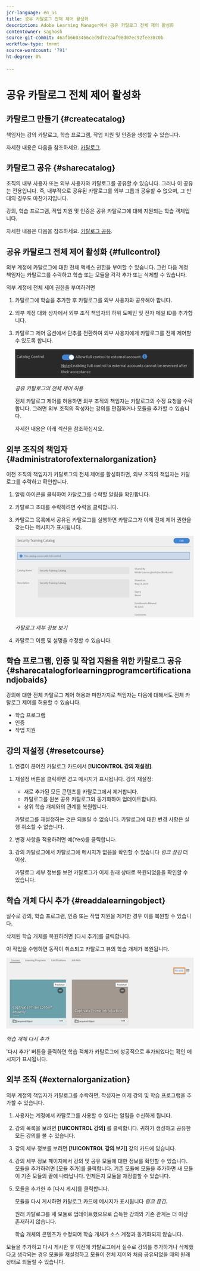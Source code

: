 ```yaml
---
jcr-language: en_us
title: 공유 카탈로그 전체 제어 활성화
description: Adobe Learning Manager에서 공유 카탈로그 전체 제어 활성화
contentowner: saghosh
source-git-commit: 46afb6603456ced9d7e2aaf98d07ec92fee30c0b
workflow-type: tm+mt
source-wordcount: '791'
ht-degree: 0%

---
```




# 공유 카탈로그 전체 제어 활성화

## 카탈로그 만들기 {#createcatalog}

책임자는 강의 카탈로그, 학습 프로그램, 작업 지원 및 인증을 생성할 수 있습니다.

자세한 내용은 다음을 참조하세요. [카탈로그](/help/migrated/administrators/feature-summary/catalogs.md).

## 카탈로그 공유 {#sharecatalog}

조직의 내부 사용자 또는 외부 사용자와 카탈로그를 공유할 수 있습니다. 그러나 이 공유는 전용입니다. 즉, 내부적으로 공유된 카탈로그를 외부 그룹과 공유할 수 없으며, 그 반대의 경우도 마찬가지입니다.

강의, 학습 프로그램, 작업 지원 및 인증은 공유 카탈로그에 대해 지원되는 학습 객체입니다.

자세한 내용은 다음을 참조하세요. [카탈로그 공유](/help/migrated/administrators/feature-summary/catalogs.md).

## 공유 카탈로그 전체 제어 활성화 {#fullcontrol}

외부 계정에 카탈로그에 대한 전체 액세스 권한을 부여할 수 있습니다. 그런 다음 계정 책임자는 카탈로그를 수락하고 학습 또는 모듈을 각각 추가 또는 삭제할 수 있습니다.

외부 계정에 전체 제어 권한을 부여하려면

1. 카탈로그에 학습을 추가한 후 카탈로그를 외부 사용자와 공유해야 합니다.
1. 외부 계정 대화 상자에서 외부 조직 책임자의 하위 도메인 및 전자 메일 ID를 추가합니다.
1. 카탈로그 제어 옵션에서 단추를 전환하여 외부 사용자에게 카탈로그를 전체 제어할 수 있도록 합니다.

   ![](assets/catalog-control.png)

   *공유 카탈로그의 전체 제어 허용*

   전체 카탈로그 제어를 허용하면 외부 조직의 책임자는 카탈로그의 수정 요청을 수락합니다. 그러면 외부 조직의 작성자는 강의를 편집하거나 모듈을 추가할 수 있습니다.

   자세한 내용은 아래 섹션을 참조하십시오.

## 외부 조직의 책임자 {#administratorofexternalorganization}

이전 조직의 책임자가 카탈로그의 전체 제어를 활성화하면, 외부 조직의 책임자는 카탈로그를 수락하고 확인합니다.

1. 알림 아이콘을 클릭하여 카탈로그를 수락할 알림을 확인합니다.

   <!--![](assets/notification-to-acceptcatalog.png)-->

1. 카탈로그 초대를 수락하려면 수락을 클릭합니다.
1. 카탈로그 목록에서 공유된 카탈로그를 실행하면 카탈로그가 이제 전체 제어 권한을 갖는다는 메시지가 표시됩니다.

   ![](assets/catalog-details.png)

   *카탈로그 세부 정보 보기*

1. 카탈로그 이름 및 설명을 수정할 수 있습니다.

## 학습 프로그램, 인증 및 작업 지원을 위한 카탈로그 공유 {#sharecatalogforlearningprogramcertificationandjobaids}

강의에 대한 전체 카탈로그 제어 허용과 마찬가지로 책임자는 다음에 대해서도 전체 카탈로그 제어를 허용할 수 있습니다.

* 학습 프로그램
* 인증
* 작업 지원

## 강의 재설정 {#resetcourse}

1. 연결이 끊어진 카탈로그 카드에서 **[!UICONTROL 강의 재설정]**.

<!-- ![](assets/reset-course.png)-->

1. 재설정 버튼을 클릭하면 경고 메시지가 표시됩니다. 강의 재설정:

   * 새로 추가된 모든 콘텐츠를 카탈로그에서 제거합니다.
   * 카탈로그를 원본 공유 카탈로그와 동기화하여 업데이트합니다.
   * 상위 학습 개체와의 관계를 복원합니다.

   카탈로그를 재설정하는 것은 되돌릴 수 없습니다. 카탈로그에 대한 변경 사항은 실행 취소할 수 없습니다.

1. 변경 사항을 적용하려면 예(Yes)를 클릭합니다.
1. 강의 카탈로그에서 카탈로그에 메시지가 없음을 확인할 수 있습니다 *링크 끊김* 더 이상.

   카탈로그 세부 정보를 보면 카탈로그가 이제 원래 상태로 복원되었음을 확인할 수 있습니다.

## 학습 개체 다시 추가 {#readdalearningobject}

실수로 강의, 학습 프로그램, 인증 또는 작업 지원을 제거한 경우 이를 복원할 수 있습니다.

삭제된 학습 개체를 복원하려면 [다시 추가]를 클릭합니다.

이 작업을 수행하면 동작이 취소되고 카탈로그 뷰의 학습 개체가 복원됩니다.

![](assets/re-add-button.png)

*학습 개체 다시 추가*

&#39;다시 추가&#39; 버튼을 클릭하면 학습 객체가 카탈로그에 성공적으로 추가되었다는 확인 메시지가 표시됩니다.

## 외부 조직 {#externalorganization}

외부 계정의 책임자가 카탈로그를 수락하면, 작성자는 이제 강의 및 학습 프로그램을 추가할 수 있습니다.

1. 사용자는 계정에서 카탈로그를 사용할 수 있다는 알림을 수신하게 됩니다.
1. 강의 목록을 보려면 **[!UICONTROL 강의]** 를 클릭합니다. 귀하가 생성하고 공유한 모든 강의를 볼 수 있습니다.
1. 강의 세부 정보를 보려면 **[!UICONTROL 강의 보기]** 강의 카드에 있습니다.

   <!--![](assets/view-course.png)-->

1. 강의 세부 정보 페이지에서 강의 및 공유 모듈에 대한 정보를 확인할 수 있습니다. 모듈을 추가하려면 [모듈 추가]를 클릭합니다. 기존 모듈에 모듈을 추가하면 새 모듈이 기존 모듈의 끝에 나타납니다. 언제든지 모듈을 재정렬할 수 있습니다.
1. 모듈을 추가한 후 [다시 게시]를 클릭합니다.

   모듈을 다시 게시하면 카탈로그 카드에 메시지가 표시됩니다 *링크 끊김*.

   원래 카탈로그를 새 모듈로 업데이트했으므로 습득한 강의와 기존 관계는 더 이상 존재하지 않습니다.

   학습 개체의 콘텐츠가 수정되어 학습 개체가 소스 계정과 동기화되지 않습니다.

   <!--![](assets/link-broken.png)-->

모듈을 추가하고 다시 게시한 후 이전에 카탈로그에서 실수로 강의를 추가하거나 삭제했다고 생각되는 경우 모듈을 재설정하고 모듈이 전체 제어와 처음 공유되었을 때의 원래 상태로 되돌릴 수 있습니다.
